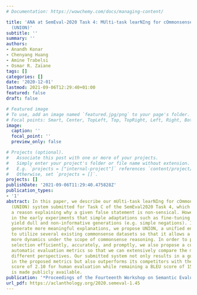 ```yaml
---
# Documentation: https://wowchemy.com/docs/managing-content/

title: 'ANA at SemEval-2020 Task 4: MUlti-task learNIng for cOmmonsense reasoNing
  (UNION)'
subtitle: ''
summary: ''
authors:
- Anandh Konar
- Chenyang Huang
- Amine Trabelsi
- Osmar R. Zaïane
tags: []
categories: []
date: '2020-12-01'
lastmod: 2021-09-06T12:29:40+01:00
featured: false
draft: false

# Featured image
# To use, add an image named `featured.jpg/png` to your page's folder.
# Focal points: Smart, Center, TopLeft, Top, TopRight, Left, Right, BottomLeft, Bottom, BottomRight.
image:
  caption: ''
  focal_point: ''
  preview_only: false

# Projects (optional).
#   Associate this post with one or more of your projects.
#   Simply enter your project's folder or file name without extension.
#   E.g. `projects = ["internal-project"]` references `content/project/deep-learning/index.md`.
#   Otherwise, set `projects = []`.
projects: []
publishDate: '2021-09-06T11:29:40.475828Z'
publication_types:
- '1'
abstract: In this paper, we describe our mUlti-task learNIng for cOmmonsense reasoNing
  (UNION) system submitted for Task C of the SemEval2020 Task 4, which is to generate
  a reason explaining why a given false statement is non-sensical. However, we found
  in the early experiments that simple adaptations such as fine-tuning GPT2 often
  yield dull and non-informative generations (e.g. simple negations). In order to
  generate more meaningful explanations, we propose UNION, a unified end-to-end framework,
  to utilize several existing commonsense datasets so that it allows a model to learn
  more dynamics under the scope of commonsense reasoning. In order to perform model
  selection efficiently, accurately, and promptly, we also propose a couple of auxiliary
  automatic evaluation metrics so that we can extensively compare the models from
  different perspectives. Our submitted system not only results in a good performance
  in the proposed metrics but also outperforms its competitors with the highest achieved
  score of 2.10 for human evaluation while remaining a BLEU score of 15.7. Our code
  is made publicly available.
publication: '*Proceedings of the Fourteenth Workshop on Semantic Evaluation*'
url_pdf: https://aclanthology.org/2020.semeval-1.45
---
```

